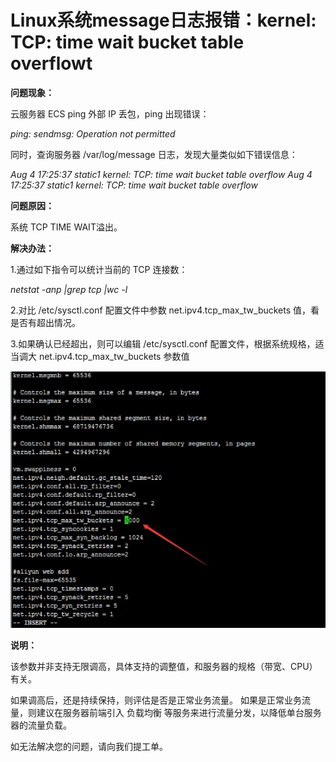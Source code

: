 # Linux系统message日志报错：kernel: TCP: time wait bucket table overflowt



**问题现象：**

云服务器 ECS ping 外部 IP 丢包，ping 出现错误：

*ping: sendmsg: Operation not permitted*

同时，查询服务器 /var/log/message 日志，发现大量类似如下错误信息：

*Aug  4 17:25:37 static1 kernel: TCP: time wait bucket table overflow Aug  4 17:25:37 static1 kernel: TCP: time wait bucket table overflow*

**问题原因：**

系统 TCP TIME WAIT溢出。



**解决办法：**

1.通过如下指令可以统计当前的 TCP 连接数：

*netstat -anp |grep tcp |wc -l*

2.对比 /etc/sysctl.conf 配置文件中参数 net.ipv4.tcp_max_tw_buckets 值，看是否有超出情况。

3.如果确认已经超出，则可以编辑 /etc/sysctl.conf 配置文件，根据系统规格，适当调大 net.ipv4.tcp_max_tw_buckets 参数值

![](https://github.com/jdcloudcom/cn/blob/cn-VirtualMachine-Linux/image/Elastic-Compute/Virtual-Machine/Linux/Linux%E7%B3%BB%E7%BB%9Fmessage%E6%97%A5%E5%BF%97%E6%8A%A5%E9%94%99kernel01.png)

**说明：**

该参数并非支持无限调高，具体支持的调整值，和服务器的规格（带宽、CPU）有关。 

如果调高后，还是持续保持，则评估是否是正常业务流量。 如果是正常业务流量，则建议在服务器前端引入 负载均衡 等服务来进行流量分发，以降低单台服务器的流量负载。



如无法解决您的问题，请向我们提工单。
